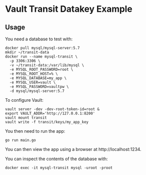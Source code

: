 # Vault Transit Datakey Example


## Usage

You need a database to test with:

```
docker pull mysql/mysql-server:5.7
mkdir ~/transit-data
docker run --name mysql-transit \
  -p 3306:3306 \
  -v ~/transit-data:/var/lib/mysql \
  -e MYSQL_ROOT_PASSWORD=root \
  -e MYSQL_ROOT_HOST=% \
  -e MYSQL_DATABASE=my_app \
  -e MYSQL_USER=vault \
  -e MYSQL_PASSWORD=vaultpw \
  -d mysql/mysql-server:5.7
```

To configure Vault:

```
vault server -dev -dev-root-token-id=root &
export VAULT_ADDR='http://127.0.0.1:8200'
vault mount transit
vault write -f transit/keys/my_app_key
```

You then need to run the app:

```
go run main.go
```

You can then view the app using a browser at http://localhost:1234.

You can inspect the contents of the database with:
```
docker exec -it mysql-transit mysql -uroot -proot
```
